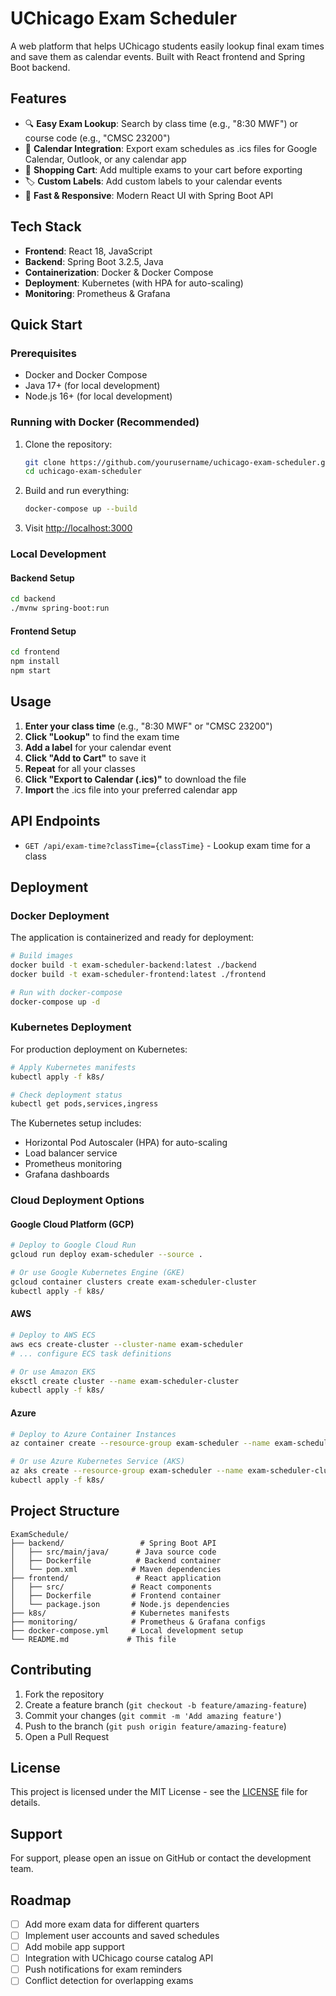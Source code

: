 # UChicago Exam Scheduler

A web platform that helps UChicago students easily lookup final exam times and save them as calendar events. Built with React frontend and Spring Boot backend.

## Features

- 🔍 **Easy Exam Lookup**: Search by class time (e.g., "8:30 MWF") or course code (e.g., "CMSC 23200")
- 📅 **Calendar Integration**: Export exam schedules as .ics files for Google Calendar, Outlook, or any calendar app
- 🛒 **Shopping Cart**: Add multiple exams to your cart before exporting
- 🏷️ **Custom Labels**: Add custom labels to your calendar events
- 🚀 **Fast & Responsive**: Modern React UI with Spring Boot API

## Tech Stack

- **Frontend**: React 18, JavaScript
- **Backend**: Spring Boot 3.2.5, Java
- **Containerization**: Docker & Docker Compose
- **Deployment**: Kubernetes (with HPA for auto-scaling)
- **Monitoring**: Prometheus & Grafana

## Quick Start

### Prerequisites

- Docker and Docker Compose
- Java 17+ (for local development)
- Node.js 16+ (for local development)

### Running with Docker (Recommended)

1. Clone the repository:
   ```bash
   git clone https://github.com/yourusername/uchicago-exam-scheduler.git
   cd uchicago-exam-scheduler
   ```

2. Build and run everything:
   ```bash
   docker-compose up --build
   ```

3. Visit [http://localhost:3000](http://localhost:3000)

### Local Development

#### Backend Setup
```bash
cd backend
./mvnw spring-boot:run
```

#### Frontend Setup
```bash
cd frontend
npm install
npm start
```

## Usage

1. **Enter your class time** (e.g., "8:30 MWF" or "CMSC 23200")
2. **Click "Lookup"** to find the exam time
3. **Add a label** for your calendar event
4. **Click "Add to Cart"** to save it
5. **Repeat** for all your classes
6. **Click "Export to Calendar (.ics)"** to download the file
7. **Import** the .ics file into your preferred calendar app

## API Endpoints

- `GET /api/exam-time?classTime={classTime}` - Lookup exam time for a class

## Deployment

### Docker Deployment

The application is containerized and ready for deployment:

```bash
# Build images
docker build -t exam-scheduler-backend:latest ./backend
docker build -t exam-scheduler-frontend:latest ./frontend

# Run with docker-compose
docker-compose up -d
```

### Kubernetes Deployment

For production deployment on Kubernetes:

```bash
# Apply Kubernetes manifests
kubectl apply -f k8s/

# Check deployment status
kubectl get pods,services,ingress
```

The Kubernetes setup includes:
- Horizontal Pod Autoscaler (HPA) for auto-scaling
- Load balancer service
- Prometheus monitoring
- Grafana dashboards

### Cloud Deployment Options

#### Google Cloud Platform (GCP)
```bash
# Deploy to Google Cloud Run
gcloud run deploy exam-scheduler --source .

# Or use Google Kubernetes Engine (GKE)
gcloud container clusters create exam-scheduler-cluster
kubectl apply -f k8s/
```

#### AWS
```bash
# Deploy to AWS ECS
aws ecs create-cluster --cluster-name exam-scheduler
# ... configure ECS task definitions

# Or use Amazon EKS
eksctl create cluster --name exam-scheduler-cluster
kubectl apply -f k8s/
```

#### Azure
```bash
# Deploy to Azure Container Instances
az container create --resource-group exam-scheduler --name exam-scheduler --image exam-scheduler:latest

# Or use Azure Kubernetes Service (AKS)
az aks create --resource-group exam-scheduler --name exam-scheduler-cluster
kubectl apply -f k8s/
```

## Project Structure

```
ExamSchedule/
├── backend/                 # Spring Boot API
│   ├── src/main/java/      # Java source code
│   ├── Dockerfile          # Backend container
│   └── pom.xml            # Maven dependencies
├── frontend/               # React application
│   ├── src/               # React components
│   ├── Dockerfile         # Frontend container
│   └── package.json       # Node.js dependencies
├── k8s/                   # Kubernetes manifests
├── monitoring/            # Prometheus & Grafana configs
├── docker-compose.yml     # Local development setup
└── README.md             # This file
```

## Contributing

1. Fork the repository
2. Create a feature branch (`git checkout -b feature/amazing-feature`)
3. Commit your changes (`git commit -m 'Add amazing feature'`)
4. Push to the branch (`git push origin feature/amazing-feature`)
5. Open a Pull Request

## License

This project is licensed under the MIT License - see the [LICENSE](LICENSE) file for details.

## Support

For support, please open an issue on GitHub or contact the development team.

## Roadmap

- [ ] Add more exam data for different quarters
- [ ] Implement user accounts and saved schedules
- [ ] Add mobile app support
- [ ] Integration with UChicago course catalog API
- [ ] Push notifications for exam reminders
- [ ] Conflict detection for overlapping exams
